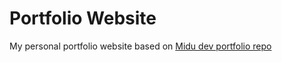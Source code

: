 # Portfolio Website

My personal portfolio website based on [Midu dev portfolio repo](https://github.com/midudev/porfolio.dev)